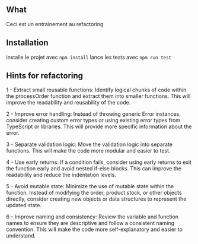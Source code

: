 ## What
Ceci est un entrainement au refactoring 

## Installation
installe le projet avec ``npm install``
lance les tests avec ``npm run test``


## Hints for refactoring 

1 - Extract small reusable functions: Identify logical chunks of code within the processOrder function and extract them into smaller functions. This will improve the readability and reusability of the code.

2 - Improve error handling: Instead of throwing generic Error instances, consider creating custom error types or using existing error types from TypeScript or libraries. This will provide more specific information about the error.

3 - Separate validation logic: Move the validation logic  into separate functions. This will make the code more modular and easier to test.

4 - Use early returns: If a condition fails, consider using early returns to exit the function early and avoid nested if-else blocks. This can improve the readability and reduce the indentation levels.

5 - Avoid mutable state: Minimize the use of mutable state within the function. Instead of modifying the order, product stock, or other objects directly, consider creating new objects or data structures to represent the updated state.

6 - Improve naming and consistency: Review the variable and function names to ensure they are descriptive and follow a consistent naming convention. This will make the code more self-explanatory and easier to understand.

